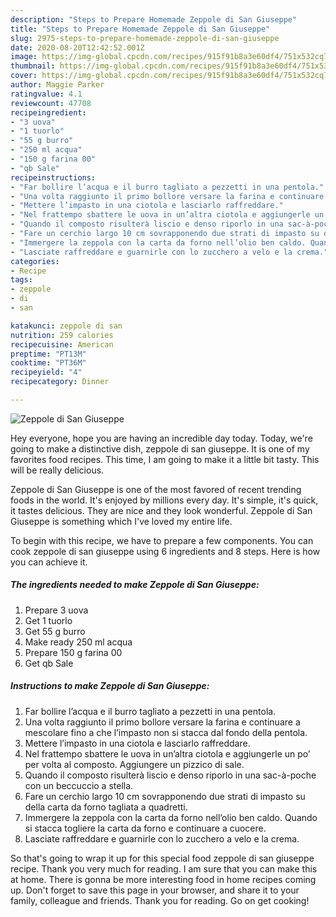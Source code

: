 ```yaml
---
description: "Steps to Prepare Homemade Zeppole di San Giuseppe"
title: "Steps to Prepare Homemade Zeppole di San Giuseppe"
slug: 2975-steps-to-prepare-homemade-zeppole-di-san-giuseppe
date: 2020-08-20T12:42:52.001Z
image: https://img-global.cpcdn.com/recipes/915f91b8a3e60df4/751x532cq70/zeppole-di-san-giuseppe-recipe-main-photo.jpg
thumbnail: https://img-global.cpcdn.com/recipes/915f91b8a3e60df4/751x532cq70/zeppole-di-san-giuseppe-recipe-main-photo.jpg
cover: https://img-global.cpcdn.com/recipes/915f91b8a3e60df4/751x532cq70/zeppole-di-san-giuseppe-recipe-main-photo.jpg
author: Maggie Parker
ratingvalue: 4.1
reviewcount: 47708
recipeingredient:
- "3 uova"
- "1 tuorlo"
- "55 g burro"
- "250 ml acqua"
- "150 g farina 00"
- "qb Sale"
recipeinstructions:
- "Far bollire l’acqua e il burro tagliato a pezzetti in una pentola."
- "Una volta raggiunto il primo bollore versare la farina e continuare a mescolare fino a che l’impasto non si stacca dal fondo della pentola."
- "Mettere l’impasto in una ciotola e lasciarlo raffreddare."
- "Nel frattempo sbattere le uova in un’altra ciotola e aggiungerle un po’ per volta al composto. Aggiungere un pizzico di sale."
- "Quando il composto risulterà liscio e denso riporlo in una sac-à-poche con un beccuccio a stella."
- "Fare un cerchio largo 10 cm sovrapponendo due strati di impasto su della carta da forno tagliata a quadretti."
- "Immergere la zeppola con la carta da forno nell’olio ben caldo. Quando si stacca togliere la carta da forno e continuare a cuocere."
- "Lasciate raffreddare e guarnirle con lo zucchero a velo e la crema."
categories:
- Recipe
tags:
- zeppole
- di
- san

katakunci: zeppole di san 
nutrition: 259 calories
recipecuisine: American
preptime: "PT13M"
cooktime: "PT36M"
recipeyield: "4"
recipecategory: Dinner

---
```



![Zeppole di San Giuseppe](https://img-global.cpcdn.com/recipes/915f91b8a3e60df4/751x532cq70/zeppole-di-san-giuseppe-recipe-main-photo.jpg)

Hey everyone, hope you are having an incredible day today. Today, we're going to make a distinctive dish, zeppole di san giuseppe. It is one of my favorites food recipes. This time, I am going to make it a little bit tasty. This will be really delicious.

Zeppole di San Giuseppe is one of the most favored of recent trending foods in the world. It's enjoyed by millions every day. It's simple, it's quick, it tastes delicious. They are nice and they look wonderful. Zeppole di San Giuseppe is something which I've loved my entire life.




To begin with this recipe, we have to prepare a few components. You can cook zeppole di san giuseppe using 6 ingredients and 8 steps. Here is how you can achieve it.

<!--inarticleads1-->

##### The ingredients needed to make Zeppole di San Giuseppe:

1. Prepare 3 uova
1. Get 1 tuorlo
1. Get 55 g burro
1. Make ready 250 ml acqua
1. Prepare 150 g farina 00
1. Get qb Sale




<!--inarticleads2-->

##### Instructions to make Zeppole di San Giuseppe:

1. Far bollire l’acqua e il burro tagliato a pezzetti in una pentola.
1. Una volta raggiunto il primo bollore versare la farina e continuare a mescolare fino a che l’impasto non si stacca dal fondo della pentola.
1. Mettere l’impasto in una ciotola e lasciarlo raffreddare.
1. Nel frattempo sbattere le uova in un’altra ciotola e aggiungerle un po’ per volta al composto. Aggiungere un pizzico di sale.
1. Quando il composto risulterà liscio e denso riporlo in una sac-à-poche con un beccuccio a stella.
1. Fare un cerchio largo 10 cm sovrapponendo due strati di impasto su della carta da forno tagliata a quadretti.
1. Immergere la zeppola con la carta da forno nell’olio ben caldo. Quando si stacca togliere la carta da forno e continuare a cuocere.
1. Lasciate raffreddare e guarnirle con lo zucchero a velo e la crema.




So that's going to wrap it up for this special food zeppole di san giuseppe recipe. Thank you very much for reading. I am sure that you can make this at home. There is gonna be more interesting food in home recipes coming up. Don't forget to save this page in your browser, and share it to your family, colleague and friends. Thank you for reading. Go on get cooking!

